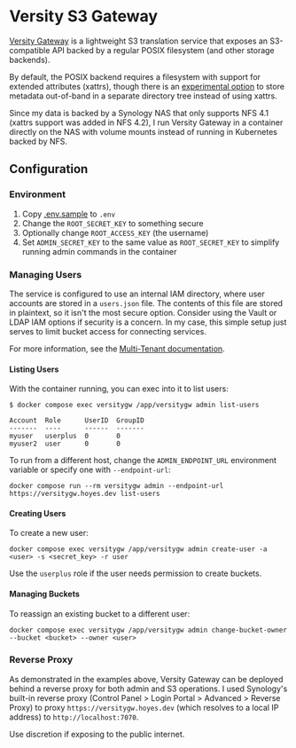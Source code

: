 # Versity S3 Gateway

[Versity Gateway](https://github.com/versity/versitygw) is a lightweight S3 translation service that exposes an S3-compatible API backed by a regular POSIX filesystem (and other storage backends).

By default, the POSIX backend requires a filesystem with support for extended attributes (xattrs), though there is an [experimental option](https://github.com/versity/versitygw/wiki/POSIX-metadata) to store metadata out-of-band in a separate directory tree instead of using xattrs.

Since my data is backed by a Synology NAS that only supports NFS 4.1 (xattrs support was added in NFS 4.2), I run Versity Gateway in a container directly on the NAS with volume mounts instead of running in Kubernetes backed by NFS.

## Configuration

### Environment

1. Copy [.env.sample](./.env.sample) to `.env`
2. Change the `ROOT_SECRET_KEY` to something secure
3. Optionally change `ROOT_ACCESS_KEY` (the username)
4. Set `ADMIN_SECRET_KEY` to the same value as `ROOT_SECRET_KEY` to simplify running admin commands in the container

### Managing Users

The service is configured to use an internal IAM directory, where user accounts are stored in a `users.json` file. The contents of this file are stored in plaintext, so it isn't the most secure option. Consider using the Vault or LDAP IAM options if security is a concern. In my case, this simple setup just serves to limit bucket access for connecting services.

For more information, see the [Multi-Tenant documentation](https://github.com/versity/versitygw/wiki/Multi-Tenant).

#### Listing Users

With the container running, you can exec into it to list users:

```shell
$ docker compose exec versitygw /app/versitygw admin list-users

Account  Role      UserID  GroupID
-------  ----      ------  -------
myuser   userplus  0       0
myuser2  user      0       0
```

To run from a different host, change the `ADMIN_ENDPOINT_URL` environment variable or specify one with `--endpoint-url`:

```shell
docker compose run --rm versitygw admin --endpoint-url https://versitygw.hoyes.dev list-users
```

#### Creating Users

To create a new user:

```shell
docker compose exec versitygw /app/versitygw admin create-user -a <user> -s <secret_key> -r user
```

Use the `userplus` role if the user needs permission to create buckets.

#### Managing Buckets

To reassign an existing bucket to a different user:

```shell
docker compose exec versitygw /app/versitygw admin change-bucket-owner --bucket <bucket> --owner <user>
```

### Reverse Proxy

As demonstrated in the examples above, Versity Gateway can be deployed behind a reverse proxy for both admin and S3 operations. I used Synology's built-in reverse proxy (Control Panel > Login Portal > Advanced > Reverse Proxy) to proxy `https://versitygw.hoyes.dev` (which resolves to a local IP address) to `http://localhost:7070`.

Use discretion if exposing to the public internet.
